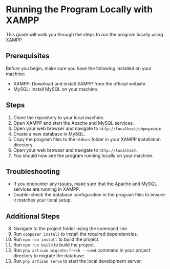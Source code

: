 # Running the Program Locally with XAMPP
This guide will walk you through the steps to run the program locally using XAMPP.

## Prerequisites
Before you begin, make sure you have the following installed on your machine:
- XAMPP: Download and install XAMPP from the official website.
- MySQL: Install MySQL on your machine.

## Steps
1. Clone the repository to your local machine.
2. Open XAMPP and start the Apache and MySQL services.
3. Open your web browser and navigate to `http://localhost/phpmyadmin`.
4. Create a new database in MySQL.
5. Copy the program files to the `htdocs` folder in your XAMPP installation directory.
6. Open your web browser and navigate to `http://localhost`.
7. You should now see the program running locally on your machine.

## Troubleshooting
- If you encounter any issues, make sure that the Apache and MySQL services are running in XAMPP.
- Double-check the database configuration in the program files to ensure it matches your local setup.

## Additional Steps
8. Navigate to the project folder using the command line.
9. Run `composer install` to install the required dependencies.
10. Run `npm run install` to build the project.
11. Run `npm run build` to build the project.
12. Run `php artisan migrate:fresh --seed` command in your project directory to migrate the database.
13. Run `php artisan serve` to start the local development server.
